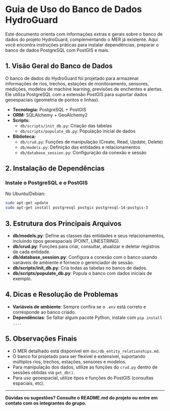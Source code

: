 # Guia de Uso do Banco de Dados HydroGuard

Este documento orienta com informações extras e gerais sobre o banco de dados do projeto HydroGuard, complementando o MER já existente. Aqui você encontra instruções práticas para instalar dependências, preparar o banco de dados PostgreSQL com PostGIS e mais.

## 1. Visão Geral do Banco de Dados

O banco de dados do HydroGuard foi projetado para armazenar informações de rios, trechos, estações de monitoramento, sensores, medições, modelos de machine learning, previsões de enchentes e alertas. Ele utiliza PostgreSQL com a extensão PostGIS para suportar dados geoespaciais (geometria de pontos e linhas).

- **Tecnologia:** PostgreSQL + PostGIS
- **ORM:** SQLAlchemy + GeoAlchemy2
- **Scripts:**
  - `db/scripts/init_db.py`: Criação das tabelas
  - `db/scripts/populate_db.py`: População inicial de dados
- **Biblioteca:**
  - `db/crud.py`: Funções de manipulação (Create, Read, Update, Delete)
  - `db/models.py`: Definição das entidades e relacionamentos
  - `db/database_session.py`: Configuração da conexão e sessão

## 2. Instalação de Dependências

### Instale o PostgreSQL e o PostGIS

No Ubuntu/Debian:

```bash
sudo apt-get update
sudo apt-get install postgresql postgis postgresql-14-postgis-3
```

## 3. Estrutura dos Principais Arquivos

- **db/models.py**: Define as classes das entidades e seus relacionamentos, incluindo tipos geoespaciais (POINT, LINESTRING).
- **db/crud.py**: Funções para criar, consultar, atualizar e deletar registros de cada entidade.
- **db/database_session.py**: Configura a conexão com o banco usando variáveis de ambiente e fornece o gerenciador de sessão.
- **db/scripts/init_db.py**: Cria todas as tabelas no banco de dados.
- **db/scripts/populate_db.py**: Popula o banco com dados iniciais de exemplo.

## 4. Dicas e Resolução de Problemas

- **Variáveis de ambiente**: Sempre confira se o `.env` está correto e corresponde ao banco criado.
- **Dependências**: Se faltar algum pacote Python, instale com `pip install ...`.

## 5. Observações Finais

- O MER detalhado está disponível em `doc/db_entity_relationships.md`.
- O banco foi projetado para ser flexível e extensível, suportando múltiplos rios, trechos, estações, sensores e modelos.
- Para manipulação dos dados, utilize as funções do `crud.py` dentro de sessões obtidas via `get_db()`.
- Para uso geoespacial, utilize tipos e funções do PostGIS (consultas espaciais, etc).

---

**Dúvidas ou sugestões? Consulte o README.md do projeto ou entre em contato com os integrantes do grupo.**
